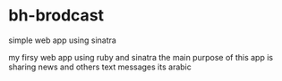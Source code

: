 bh-brodcast
===========

simple web app using sinatra

my firsy web app using ruby and sinatra
the main purpose of this app is sharing news and others text messages
its arabic
